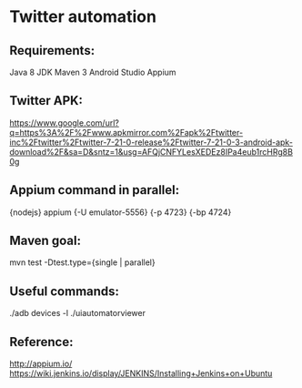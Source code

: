 # Twitter automation

## Requirements:

Java 8 JDK
Maven 3
Android Studio
Appium

## Twitter APK:

https://www.google.com/url?q=https%3A%2F%2Fwww.apkmirror.com%2Fapk%2Ftwitter-inc%2Ftwitter%2Ftwitter-7-21-0-release%2Ftwitter-7-21-0-3-android-apk-download%2F&sa=D&sntz=1&usg=AFQjCNFYLesXEDEz8IPa4eub1rcHRg8B0g

## Appium command in parallel:

{nodejs} appium {-U emulator-5556} {-p 4723} {-bp 4724}

## Maven goal:

mvn test -Dtest.type={single | parallel}

## Useful commands:

./adb devices -l
./uiautomatorviewer

## Reference:

http://appium.io/
https://wiki.jenkins.io/display/JENKINS/Installing+Jenkins+on+Ubuntu